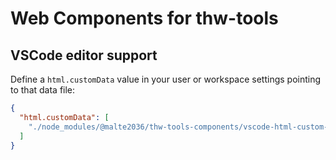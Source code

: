 # Web Components for thw-tools

## VSCode editor support

Define a `html.customData` value in your user or workspace settings pointing to that data file:

```json
{
  "html.customData": [
    "./node_modules/@malte2036/thw-tools-components/vscode-html-custom-data.json"
  ]
}
```
